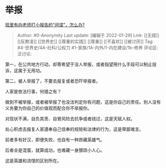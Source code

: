 # 举报
[班里有向老师打小报告的“间谍”，怎么办?](https://www.zhihu.com/question/473072737/answer/2084206459)

> Author: #0-Anonymity
> Last update: [编辑于 2022-01-29]
> Link: [[无错]] [[反欺凌]] [[世界史]] [[尊重的实践]] [[尊重]] [[不喜欢]] [[被讨厌]]
> Tag: #4-世界史/4A-社科/公权力 #1-家族/1A-内外/1-内在建设/1b-修养 
> 评论区:
> 泛讨论:

第一，在公共地方行动，却寄希望于没人举报，或者指望用什么手段可以制止投诉，这属于无用功。

第二，被人举报了，不要去报复或者恐吓举报者。

人家是依法行事，何错之有？

做到不被举报，或者被举报了也没法判定你有问题，这是你自己的责任。别人没有义务要为你自己的价值观而配合你不举报你。

对现状不满，自负其责、自冒风险去抗争或者绕过，这是天赋人权。

处心积虑去报复人家遵奉自己信奉的规矩和法律的行为，这是卑鄙难言。

前者多有好汉，即便失败，也自有一种昂藏英雄气。

后者全是混蛋，就算成功，也难藏一身猥琐小人心。

这是英雄和流氓的区别所在。
